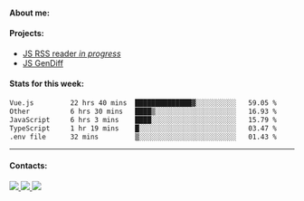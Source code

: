#### About me:

#### Projects:
- [JS RSS reader *in progress*](https://github.com/GKoil/frontend-project-lvl3)
- [JS GenDiff](https://github.com/GKoil/GenDiff)

#### Stats for this week:
<!--START_SECTION:waka-->

```txt
Vue.js         22 hrs 40 mins  ██████████████▓░░░░░░░░░░   59.05 %
Other          6 hrs 30 mins   ████▒░░░░░░░░░░░░░░░░░░░░   16.93 %
JavaScript     6 hrs 3 mins    ████░░░░░░░░░░░░░░░░░░░░░   15.79 %
TypeScript     1 hr 19 mins    █░░░░░░░░░░░░░░░░░░░░░░░░   03.47 %
.env file      32 mins         ▒░░░░░░░░░░░░░░░░░░░░░░░░   01.43 %
```

<!--END_SECTION:waka-->
---
#### Contacts:

<a target='_blank' title='LinkedIn' href="https://www.linkedin.com/in/gkoil/">
  <img src="https://img.shields.io/badge/LinkedIn-0077B5?style=for-the-badge&logo=linkedin&logoColor=white" />
</a>
<a target='_blank' title='Telegram' href="https://t.me/gkoil">
  <img src="https://img.shields.io/badge/Telegram-2CA5E0?style=for-the-badge&logo=telegram&logoColor=white" />
</a>
<a target='_blank' title='Gmail' href="mailto: gk.grigorev@gmail.com">
  <img src="https://img.shields.io/badge/Gmail-D14836?style=for-the-badge&logo=gmail&logoColor=white" />
</a>

